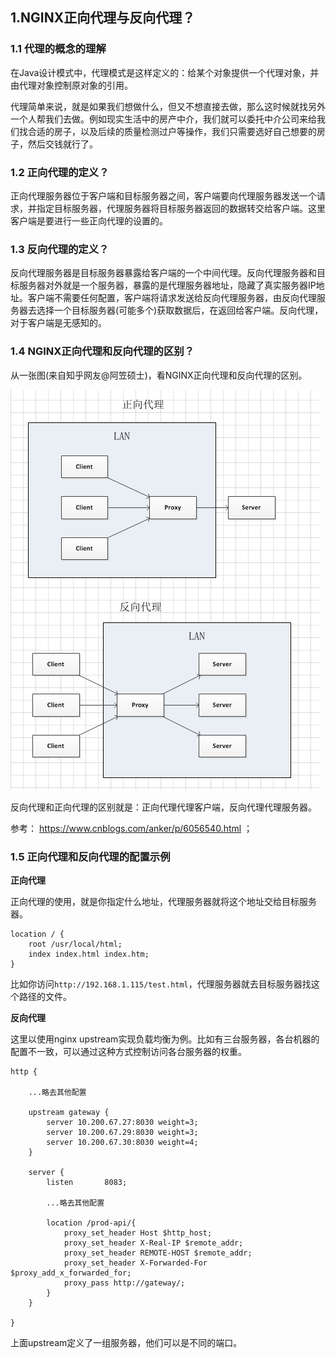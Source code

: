 ## 1.NGINX正向代理与反向代理？

### 1.1 代理的概念的理解

在Java设计模式中，代理模式是这样定义的：给某个对象提供一个代理对象，并由代理对象控制原对象的引用。

代理简单来说，就是如果我们想做什么，但又不想直接去做，那么这时候就找另外一个人帮我们去做。例如现实生活中的房产中介，我们就可以委托中介公司来给我们找合适的房子，以及后续的质量检测过户等操作，我们只需要选好自己想要的房子，然后交钱就行了。

### 1.2 正向代理的定义？

正向代理服务器位于客户端和目标服务器之间，客户端要向代理服务器发送一个请求，并指定目标服务器，代理服务器将目标服务器返回的数据转交给客户端。这里客户端是要进行一些正向代理的设置的。

### 1.3 反向代理的定义？

反向代理服务器是目标服务器暴露给客户端的一个中间代理。反向代理服务器和目标服务器对外就是一个服务器，暴露的是代理服务器地址，隐藏了真实服务器IP地址。客户端不需要任何配置，客户端将请求发送给反向代理服务器，由反向代理服务器去选择一个目标服务器(可能多个)获取数据后，在返回给客户端。反向代理，对于客户端是无感知的。

### 1.4 NGINX正向代理和反向代理的区别？

从一张图(来自知乎网友@阿笠硕士)，看NGINX正向代理和反向代理的区别。

![NGINX正向代理和反向代理的区别](_media/nginx/nginx-proxy-and-reverse-proxy.png)

反向代理和正向代理的区别就是：正向代理代理客户端，反向代理代理服务器。

参考：
https://www.cnblogs.com/anker/p/6056540.html ；


### 1.5 正向代理和反向代理的配置示例

**正向代理**

正向代理的使用，就是你指定什么地址，代理服务器就将这个地址交给目标服务器。

```
location / {
    root /usr/local/html;
    index index.html index.htm;
}
```

比如你访问`http://192.168.1.115/test.html`，代理服务器就去目标服务器找这个路径的文件。


**反向代理**

这里以使用nginx upstream实现负载均衡为例。比如有三台服务器，各台机器的配置不一致，可以通过这种方式控制访问各台服务器的权重。

```
http {

    ...略去其他配置

    upstream gateway {
        server 10.200.67.27:8030 weight=3;
        server 10.200.67.29:8030 weight=3;
        server 10.200.67.30:8030 weight=4;
    }

    server {
        listen       8083;

        ...略去其他配置

        location /prod-api/{
            proxy_set_header Host $http_host;
            proxy_set_header X-Real-IP $remote_addr;
            proxy_set_header REMOTE-HOST $remote_addr;
            proxy_set_header X-Forwarded-For $proxy_add_x_forwarded_for;
            proxy_pass http://gateway/;
        }
    }

}
```

上面upstream定义了一组服务器，他们可以是不同的端口。